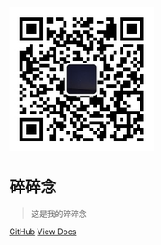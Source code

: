 <!-- docs/cover.md -->

![logo](https://raw.githubusercontent.com/fukuawenbin/tuku/main/qrcode_for_gh_b53743bedb90_258%20(1).jpg)

# 碎碎念

> 这是我的碎碎念

[GitHub](https://github.com/BobAnkh/LinuxBeginner/)
[View Docs](#Linux-Beginner)
